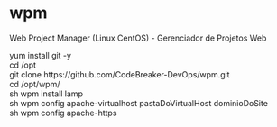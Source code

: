# wpm
<p>Web Project Manager (Linux CentOS) - Gerenciador de Projetos Web</p>
yum install git -y<br>
cd /opt<br>
git clone https://github.com/CodeBreaker-DevOps/wpm.git <br>
cd /opt/wpm/ <br>
sh wpm install lamp <br>
sh wpm config apache-virtualhost pastaDoVirtualHost dominioDoSite <br>
sh wpm config apache-https <br>

